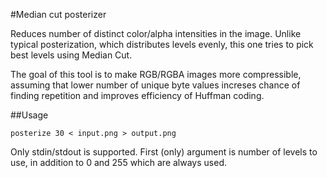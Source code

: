 #Median cut posterizer

Reduces number of distinct color/alpha intensities in the image. Unlike typical posterization, which distributes levels evenly, this one tries to pick best levels using Median Cut.

The goal of this tool is to make RGB/RGBA images more compressible, assuming that lower number of unique byte values increses chance of finding repetition and improves efficiency of Huffman coding.

##Usage

    posterize 30 < input.png > output.png

Only stdin/stdout is supported. First (only) argument is number of levels to use, in addition to 0 and 255 which are always used.